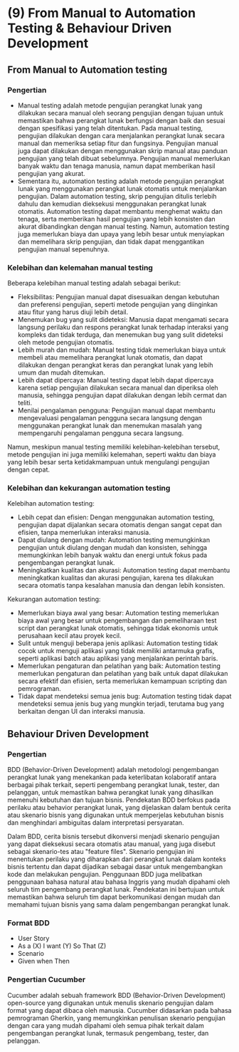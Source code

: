 # (9) From Manual to Automation Testing & Behaviour Driven Development

## From Manual to Automation testing
### Pengertian
- Manual testing adalah metode pengujian perangkat lunak yang dilakukan secara manual oleh seorang pengujian dengan tujuan untuk memastikan bahwa perangkat lunak berfungsi dengan baik dan sesuai dengan spesifikasi yang telah ditentukan. Pada manual testing, pengujian dilakukan dengan cara menjalankan perangkat lunak secara manual dan memeriksa setiap fitur dan fungsinya. Pengujian manual juga dapat dilakukan dengan menggunakan skrip manual atau panduan pengujian yang telah dibuat sebelumnya. Pengujian manual memerlukan banyak waktu dan tenaga manusia, namun dapat memberikan hasil pengujian yang akurat.
- Sementara itu, automation testing adalah metode pengujian perangkat lunak yang menggunakan perangkat lunak otomatis untuk menjalankan pengujian. Dalam automation testing, skrip pengujian ditulis terlebih dahulu dan kemudian dieksekusi menggunakan perangkat lunak otomatis. Automation testing dapat membantu menghemat waktu dan tenaga, serta memberikan hasil pengujian yang lebih konsisten dan akurat dibandingkan dengan manual testing. Namun, automation testing juga memerlukan biaya dan upaya yang lebih besar untuk menyiapkan dan memelihara skrip pengujian, dan tidak dapat menggantikan pengujian manual sepenuhnya.

### Kelebihan dan kelemahan manual testing
Beberapa kelebihan manual testing adalah sebagai berikut:

- Fleksibilitas: Pengujian manual dapat disesuaikan dengan kebutuhan dan preferensi pengujian, seperti metode pengujian yang diinginkan atau fitur yang harus diuji lebih detail.
- Menemukan bug yang sulit dideteksi: Manusia dapat mengamati secara langsung perilaku dan respons perangkat lunak terhadap interaksi yang kompleks dan tidak terduga, dan menemukan bug yang sulit dideteksi oleh metode pengujian otomatis.
- Lebih murah dan mudah: Manual testing tidak memerlukan biaya untuk membeli atau memelihara perangkat lunak otomatis, dan dapat dilakukan dengan perangkat keras dan perangkat lunak yang lebih umum dan mudah ditemukan.
- Lebih dapat dipercaya: Manual testing dapat lebih dapat dipercaya karena setiap pengujian dilakukan secara manual dan diperiksa oleh manusia, sehingga pengujian dapat dilakukan dengan lebih cermat dan teliti.
- Menilai pengalaman pengguna: Pengujian manual dapat membantu mengevaluasi pengalaman pengguna secara langsung dengan menggunakan perangkat lunak dan menemukan masalah yang mempengaruhi pengalaman pengguna secara langsung.

Namun, meskipun manual testing memiliki kelebihan-kelebihan tersebut, metode pengujian ini juga memiliki kelemahan, seperti waktu dan biaya yang lebih besar serta ketidakmampuan untuk mengulangi pengujian dengan cepat.

### Kelebihan dan kekurangan automation testing
Kelebihan automation testing:

- Lebih cepat dan efisien: Dengan menggunakan automation testing, pengujian dapat dijalankan secara otomatis dengan sangat cepat dan efisien, tanpa memerlukan interaksi manusia.
- Dapat diulang dengan mudah: Automation testing memungkinkan pengujian untuk diulang dengan mudah dan konsisten, sehingga memungkinkan lebih banyak waktu dan energi untuk fokus pada pengembangan perangkat lunak.
- Meningkatkan kualitas dan akurasi: Automation testing dapat membantu meningkatkan kualitas dan akurasi pengujian, karena tes dilakukan secara otomatis tanpa kesalahan manusia dan dengan lebih konsisten.

Kekurangan automation testing:

- Memerlukan biaya awal yang besar: Automation testing memerlukan biaya awal yang besar untuk pengembangan dan pemeliharaan test script dan perangkat lunak otomatis, sehingga tidak ekonomis untuk perusahaan kecil atau proyek kecil.
- Sulit untuk menguji beberapa jenis aplikasi: Automation testing tidak cocok untuk menguji aplikasi yang tidak memiliki antarmuka grafis, seperti aplikasi batch atau aplikasi yang menjalankan perintah baris.
- Memerlukan pengaturan dan pelatihan yang baik: Automation testing memerlukan pengaturan dan pelatihan yang baik untuk dapat dilakukan secara efektif dan efisien, serta memerlukan kemampuan scripting dan pemrograman.
- Tidak dapat mendeteksi semua jenis bug: Automation testing tidak dapat mendeteksi semua jenis bug yang mungkin terjadi, terutama bug yang berkaitan dengan UI dan interaksi manusia.

## Behaviour Driven Development
### Pengertian
BDD (Behavior-Driven Development) adalah metodologi pengembangan perangkat lunak yang menekankan pada keterlibatan kolaboratif antara berbagai pihak terkait, seperti pengembang perangkat lunak, tester, dan pelanggan, untuk memastikan bahwa perangkat lunak yang dihasilkan memenuhi kebutuhan dan tujuan bisnis.
Pendekatan BDD berfokus pada perilaku atau behavior perangkat lunak, yang dijelaskan dalam bentuk cerita atau skenario bisnis yang digunakan untuk memperjelas kebutuhan bisnis dan menghindari ambiguitas dalam interpretasi persyaratan.

Dalam BDD, cerita bisnis tersebut dikonversi menjadi skenario pengujian yang dapat dieksekusi secara otomatis atau manual, yang juga disebut sebagai skenario-tes atau "feature files". Skenario pengujian ini menentukan perilaku yang diharapkan dari perangkat lunak dalam konteks bisnis tertentu dan dapat dijadikan sebagai dasar untuk mengembangkan kode dan melakukan pengujian.
Penggunaan BDD juga melibatkan penggunaan bahasa natural atau bahasa Inggris yang mudah dipahami oleh seluruh tim pengembang perangkat lunak. Pendekatan ini bertujuan untuk memastikan bahwa seluruh tim dapat berkomunikasi dengan mudah dan memahami tujuan bisnis yang sama dalam pengembangan perangkat lunak.

### Format BDD
- User Story
- As a (X)
  I want (Y)
  So That (Z)
- Scenario
- Given
  when
  Then

### Pengertian Cucumber
Cucumber adalah sebuah framework BDD (Behavior-Driven Development) open-source yang digunakan untuk menulis skenario pengujian dalam format yang dapat dibaca oleh manusia. Cucumber didasarkan pada bahasa pemrograman Gherkin, yang memungkinkan penulisan skenario pengujian dengan cara yang mudah dipahami oleh semua pihak terkait dalam pengembangan perangkat lunak, termasuk pengembang, tester, dan pelanggan.
